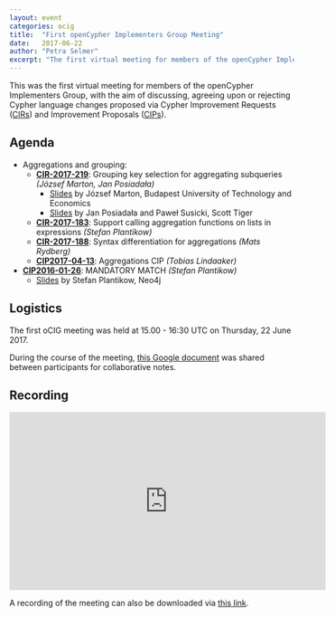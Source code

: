 ```yaml
---
layout: event
categories: ocig
title:  "First openCypher Implementers Group Meeting"
date:   2017-06-22
author: "Petra Selmer"
excerpt: "The first virtual meeting for members of the openCypher Implementers Group."
---
```

This was the first virtual meeting for members of the openCypher Implementers Group, with the aim of discussing, agreeing upon or rejecting Cypher language changes proposed via Cypher Improvement Requests (<a href="https://github.com/opencypher/openCypher/issues?q=is%3Aopen+is%3Aissue+label%3ACIR" target="_blank">CIRs</a>) and Improvement Proposals (<a href="/cips/" target="_blank">CIPs</a>).

## Agenda

* Aggregations and grouping:
    * **[CIR-2017-219](https://github.com/opencypher/openCypher/issues/219)**: Grouping key selection for aggregating subqueries  _(József Marton, Jan Posiadała)_
        * [Slides](https://s3.amazonaws.com/artifacts.opencypher.org/website/ocim2/slides/oCIM2_aggregation_JozsefMarton.pdf) by József Marton, Budapest University of Technology and Economics
        * [Slides](https://s3.amazonaws.com/artifacts.opencypher.org/website/ocim2/slides/GrupingSemantics_SP_1645_SoCIM_JP_MR.pdf) by Jan Posiadała and Paweł Susicki, Scott Tiger
    * **[CIR-2017-183](https://github.com/opencypher/openCypher/issues/183)**: Support calling aggregation functions on lists in expressions _(Stefan Plantikow)_
    * **[CIR-2017-188](https://github.com/opencypher/openCypher/issues/188)**: Syntax differentiation for aggregations _(Mats Rydberg)_
    * **[CIP2017-04-13](https://github.com/opencypher/openCypher/pull/218)**: Aggregations CIP _(Tobias Lindaaker)_
* **[CIP2016-01-26](https://github.com/opencypher/openCypher/pull/212)**: MANDATORY MATCH _(Stefan Plantikow)_
    * [Slides](https://s3.amazonaws.com/artifacts.opencypher.org/website/ocim2/slides/10-00+MANDATORY+MATCH+%5BDONE%5D.pdf) by Stefan Plantikow, Neo4j

## Logistics

The first oCIG meeting was held at 15.00 - 16:30 UTC on Thursday, 22 June 2017.

During the course of the meeting, [this Google document](https://docs.google.com/document/d/1hBQGT-3jOIL00Kb8zkPCTwQWIam_YX90SkC3JWyICsI/edit?usp=sharing) was shared between participants for collaborative notes.

## Recording

<iframe width="560" height="315" src="https://www.youtube.com/embed/bfjYBWoBD2I" frameborder="0" allowfullscreen></iframe>

A recording of the meeting can also be downloaded via [this link](https://s3.amazonaws.com/artifacts.opencypher.org/website/ocig1/ocig1-recording.zip).
